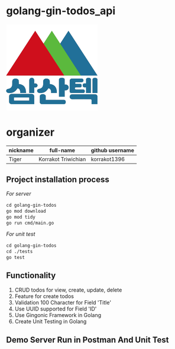 # golang-gin-todos_api
![](https://github.com/korrakot1396/Samsantech_Contact_App/blob/main/src/images/logo/logo_mini.png.png)
# organizer

| nickname | full-name           | github username |
| -------- | ------------------- | --------------- |
| Tiger    | Korrakot Triwichian | korrakot1396    |

## Project installation process

_For server_

```shell
cd golang-gin-todos
go mod download
go mod tidy
go run cmd/main.go
```

_For unit test_

```shell
cd golang-gin-todos
cd ./tests
go test
```


## Functionality

1. CRUD todos for view, create, update, delete
2. Feature for create todos
3. Validation 100 Character for Field 'Title'
4. Use UUID supported for Field 'ID'
5. Use Gingonic Framework in Golang
6. Create Unit Testing in Golang



## Demo Server Run in Postman And Unit Test

